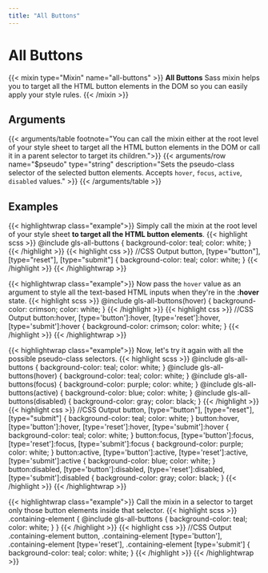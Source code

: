 ```yaml
---
title: "All Buttons"
---
```


# All Buttons

{{< mixin type="Mixin" name="all-buttons" >}}
**All Buttons** Sass mixin helps you to target all the HTML button elements in the DOM so you can easily apply your style rules.
{{< /mixin >}}

## Arguments

{{< arguments/table footnote="You can call the mixin either at the root level of your style sheet to target all the HTML button elements in the DOM or call it in a parent selector to target its children.">}}
    {{< arguments/row name="$pseudo" type="string" description="Sets the pseudo-class selector of the selected button elements. Accepts `hover`, `focus`, `active`, `disabled` values." >}}
{{< /arguments/table >}}

## Examples

{{< highlightwrap class="example">}}
Simply call the mixin at the root level of your style sheet **to target all the HTML button elements**.
{{< highlight scss >}}
@include gls-all-buttons {
    background-color: teal;
    color: white;
}
{{< /highlight >}}
{{< highlight css >}}
//CSS Output
button,
[type="button"],
[type="reset"],
[type="submit"] {
    background-color: teal;
    color: white;
}
{{< /highlight >}}
{{< /highlightwrap >}}

{{< highlightwrap class="example">}}
Now pass the `hover` value as an argument to style all the text-based HTML inputs when they're in the **:hover** state.
{{< highlight scss >}}
@include gls-all-buttons(hover) {
    background-color: crimson;
    color: white;
}
{{< /highlight >}}
{{< highlight css >}}
//CSS Output
button:hover, 
[type='button']:hover, 
[type='reset']:hover, 
[type='submit']:hover {
    background-color: crimson;
    color: white;
}
{{< /highlight >}}
{{< /highlightwrap >}}

{{< highlightwrap class="example">}}
Now, let's try it again with all the possible pseudo-class selectors.
{{< highlight scss >}}
@include gls-all-buttons {
    background-color: teal;
    color: white;
}
@include gls-all-buttons(hover) {
    background-color: teal;
    color: white;
}
@include gls-all-buttons(focus) {
    background-color: purple;
    color: white;
}
@include gls-all-buttons(active) {
    background-color: blue;
    color: white;
}
@include gls-all-buttons(disabled) {
    background-color: gray;
    color: black;
}
{{< /highlight >}}
{{< highlight css >}}
//CSS Output
button,
[type="button"],
[type="reset"],
[type="submit"] {
    background-color: teal;
    color: white;
}
button:hover, 
[type='button']:hover, 
[type='reset']:hover, 
[type='submit']:hover {
    background-color: teal;
    color: white;
}
button:focus, 
[type='button']:focus, 
[type='reset']:focus, 
[type='submit']:focus {
    background-color: purple;
    color: white;
}
button:active, 
[type='button']:active, 
[type='reset']:active, 
[type='submit']:active {
    background-color: blue;
    color: white;
}
button:disabled, 
[type='button']:disabled, 
[type='reset']:disabled, 
[type='submit']:disabled {
    background-color: gray;
    color: black;
}
{{< /highlight >}}
{{< /highlightwrap >}}

{{< highlightwrap class="example">}}
Call the mixin in a selector to target only those button elements inside that selector.
{{< highlight scss >}}
.containing-element {
    @include gls-all-buttons {
        background-color: teal;
        color: white;
    }
}
{{< /highlight >}}
{{< highlight css >}}
//CSS Output
.containing-element button, 
.containing-element [type='button'], 
.containing-element [type='reset'], 
.containing-element [type='submit'] {
    background-color: teal;
    color: white;
}
{{< /highlight >}}
{{< /highlightwrap >}}